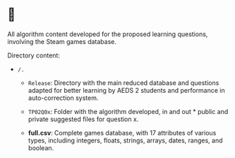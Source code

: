 # 🦆

All algorithm content developed for the proposed learning questions, involving the Steam games database. 

Directory content:

* `/.`
    
    * `Release`: Directory with the main reduced database and questions adapted for better learning by AEDS 2 students and performance in auto-correction system.

    * `TP02Q0x`: Folder with the algorithm developed, in and out * public and private suggested files for question x.

    * **full.csv**: Complete games database, with 17 attributes of various types, including integers, floats, strings, arrays, dates, ranges, and boolean.
 